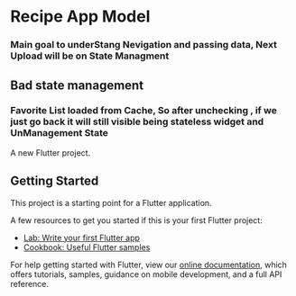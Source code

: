 # Recipe App Model
### Main goal to underStang Nevigation and passing data, Next Upload will be on State Managment
## Bad state management
### Favorite List loaded from Cache, So after unchecking , if we just go back it will still visible being stateless widget and UnManagement State
A new Flutter project.

## Getting Started

This project is a starting point for a Flutter application.

A few resources to get you started if this is your first Flutter project:

- [Lab: Write your first Flutter app](https://flutter.dev/docs/get-started/codelab)
- [Cookbook: Useful Flutter samples](https://flutter.dev/docs/cookbook)

For help getting started with Flutter, view our
[online documentation](https://flutter.dev/docs), which offers tutorials,
samples, guidance on mobile development, and a full API reference.
